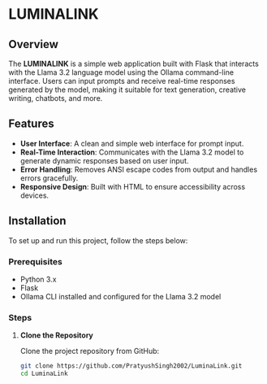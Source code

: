 # LUMINALINK

## Overview

The **LUMINALINK** is a simple web application built with Flask that interacts with the Llama 3.2 language model using the Ollama command-line interface. Users can input prompts and receive real-time responses generated by the model, making it suitable for text generation, creative writing, chatbots, and more.

## Features

- **User Interface**: A clean and simple web interface for prompt input.
- **Real-Time Interaction**: Communicates with the Llama 3.2 model to generate dynamic responses based on user input.
- **Error Handling**: Removes ANSI escape codes from output and handles errors gracefully.
- **Responsive Design**: Built with HTML to ensure accessibility across devices.

## Installation

To set up and run this project, follow the steps below:

### Prerequisites

- Python 3.x
- Flask
- Ollama CLI installed and configured for the Llama 3.2 model

### Steps

1. **Clone the Repository**

   Clone the project repository from GitHub:

   ```bash
   git clone https://github.com/PratyushSingh2002/LuminaLink.git
   cd LuminaLink



